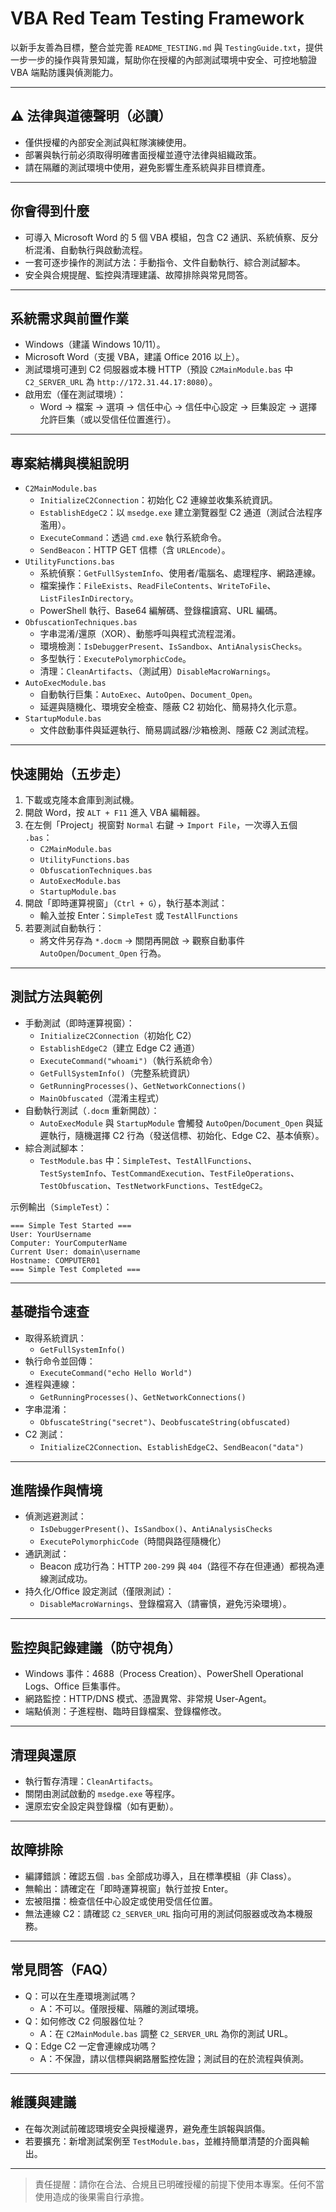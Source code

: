 # VBA Red Team Testing Framework

以新手友善為目標，整合並完善 `README_TESTING.md` 與 `TestingGuide.txt`，提供一步一步的操作與背景知識，幫助你在授權的內部測試環境中安全、可控地驗證 VBA 端點防護與偵測能力。

---

## ⚠️ 法律與道德聲明（必讀）
- 僅供授權的內部安全測試與紅隊演練使用。
- 部署與執行前必須取得明確書面授權並遵守法律與組織政策。
- 請在隔離的測試環境中使用，避免影響生產系統與非目標資產。

---

## 你會得到什麼
- 可導入 Microsoft Word 的 5 個 VBA 模組，包含 C2 通訊、系統偵察、反分析混淆、自動執行與啟動流程。
- 一套可逐步操作的測試方法：手動指令、文件自動執行、綜合測試腳本。
- 安全與合規提醒、監控與清理建議、故障排除與常見問答。

---

## 系統需求與前置作業
- Windows（建議 Windows 10/11）。
- Microsoft Word（支援 VBA，建議 Office 2016 以上）。
- 測試環境可連到 C2 伺服器或本機 HTTP（預設 `C2MainModule.bas` 中 `C2_SERVER_URL` 為 `http://172.31.44.17:8080`）。
- 啟用宏（僅在測試環境）：
  - Word → 檔案 → 選項 → 信任中心 → 信任中心設定 → 巨集設定 → 選擇允許巨集（或以受信任位置進行）。

---

## 專案結構與模組說明
- `C2MainModule.bas`
  - `InitializeC2Connection`：初始化 C2 連線並收集系統資訊。
  - `EstablishEdgeC2`：以 `msedge.exe` 建立瀏覽器型 C2 通道（測試合法程序濫用）。
  - `ExecuteCommand`：透過 `cmd.exe` 執行系統命令。
  - `SendBeacon`：HTTP GET 信標（含 `URLEncode`）。
- `UtilityFunctions.bas`
  - 系統偵察：`GetFullSystemInfo`、使用者/電腦名、處理程序、網路連線。
  - 檔案操作：`FileExists`、`ReadFileContents`、`WriteToFile`、`ListFilesInDirectory`。
  - PowerShell 執行、Base64 編解碼、登錄檔讀寫、URL 編碼。
- `ObfuscationTechniques.bas`
  - 字串混淆/還原（XOR）、動態呼叫與程式流程混淆。
  - 環境檢測：`IsDebuggerPresent`、`IsSandbox`、`AntiAnalysisChecks`。
  - 多型執行：`ExecutePolymorphicCode`。
  - 清理：`CleanArtifacts`、（測試用）`DisableMacroWarnings`。
- `AutoExecModule.bas`
  - 自動執行巨集：`AutoExec`、`AutoOpen`、`Document_Open`。
  - 延遲與隨機化、環境安全檢查、隱蔽 C2 初始化、簡易持久化示意。
- `StartupModule.bas`
  - 文件啟動事件與延遲執行、簡易調試器/沙箱檢測、隱蔽 C2 測試流程。

---

## 快速開始（五步走）
1. 下載或克隆本倉庫到測試機。
2. 開啟 Word，按 `ALT + F11` 進入 VBA 編輯器。
3. 在左側「Project」視窗對 `Normal` 右鍵 → `Import File`，一次導入五個 `.bas`：
   - `C2MainModule.bas`
   - `UtilityFunctions.bas`
   - `ObfuscationTechniques.bas`
   - `AutoExecModule.bas`
   - `StartupModule.bas`
4. 開啟「即時運算視窗」（`Ctrl + G`），執行基本測試：
   - 輸入並按 Enter：`SimpleTest` 或 `TestAllFunctions`
5. 若要測試自動執行：
   - 將文件另存為 `*.docm` → 關閉再開啟 → 觀察自動事件 `AutoOpen`/`Document_Open` 行為。

---

## 測試方法與範例
- 手動測試（即時運算視窗）：
  - `InitializeC2Connection`（初始化 C2）
  - `EstablishEdgeC2`（建立 Edge C2 通道）
  - `ExecuteCommand("whoami")`（執行系統命令）
  - `GetFullSystemInfo()`（完整系統資訊）
  - `GetRunningProcesses()`、`GetNetworkConnections()`
  - `MainObfuscated`（混淆主程式）
- 自動執行測試（`.docm` 重新開啟）：
  - `AutoExecModule` 與 `StartupModule` 會觸發 `AutoOpen`/`Document_Open` 與延遲執行，隨機選擇 C2 行為（發送信標、初始化、Edge C2、基本偵察）。
- 綜合測試腳本：
  - `TestModule.bas` 中：`SimpleTest`、`TestAllFunctions`、`TestSystemInfo`、`TestCommandExecution`、`TestFileOperations`、`TestObfuscation`、`TestNetworkFunctions`、`TestEdgeC2`。

示例輸出（`SimpleTest`）：
```
=== Simple Test Started ===
User: YourUsername
Computer: YourComputerName
Current User: domain\username
Hostname: COMPUTER01
=== Simple Test Completed ===
```

---

## 基礎指令速查
- 取得系統資訊：
  - `GetFullSystemInfo()`
- 執行命令並回傳：
  - `ExecuteCommand("echo Hello World")`
- 進程與連線：
  - `GetRunningProcesses()`、`GetNetworkConnections()`
- 字串混淆：
  - `ObfuscateString("secret")`、`DeobfuscateString(obfuscated)`
- C2 測試：
  - `InitializeC2Connection`、`EstablishEdgeC2`、`SendBeacon("data")`

---

## 進階操作與情境
- 偵測逃避測試：
  - `IsDebuggerPresent()`、`IsSandbox()`、`AntiAnalysisChecks`
  - `ExecutePolymorphicCode`（時間與路徑隨機化）
- 通訊測試：
  - Beacon 成功行為：HTTP `200-299` 與 `404`（路徑不存在但連通）都視為連線測試成功。
- 持久化/Office 設定測試（僅限測試）：
  - `DisableMacroWarnings`、登錄檔寫入（請審慎，避免污染環境）。

---

## 監控與記錄建議（防守視角）
- Windows 事件：4688（Process Creation）、PowerShell Operational Logs、Office 巨集事件。
- 網路監控：HTTP/DNS 模式、憑證異常、非常規 User-Agent。
- 端點偵測：子進程樹、臨時目錄檔案、登錄檔修改。

---

## 清理與還原
- 執行暫存清理：`CleanArtifacts`。
- 關閉由測試啟動的 `msedge.exe` 等程序。
- 還原宏安全設定與登錄檔（如有更動）。

---

## 故障排除
- 編譯錯誤：確認五個 `.bas` 全部成功導入，且在標準模組（非 Class）。
- 無輸出：請確定在「即時運算視窗」執行並按 Enter。
- 宏被阻擋：檢查信任中心設定或使用受信任位置。
- 無法連線 C2：請確認 `C2_SERVER_URL` 指向可用的測試伺服器或改為本機服務。

---

## 常見問答（FAQ）
- Q：可以在生產環境測試嗎？
  - A：不可以。僅限授權、隔離的測試環境。
- Q：如何修改 C2 伺服器位址？
  - A：在 `C2MainModule.bas` 調整 `C2_SERVER_URL` 為你的測試 URL。
- Q：Edge C2 一定會連線成功嗎？
  - A：不保證，請以信標與網路層監控佐證；測試目的在於流程與偵測。

---

## 維護與建議
- 在每次測試前確認環境安全與授權邊界，避免產生誤報與誤傷。
- 若要擴充：新增測試案例至 `TestModule.bas`，並維持簡單清楚的介面與輸出。

---

> 責任提醒：請你在合法、合規且已明確授權的前提下使用本專案。任何不當使用造成的後果需自行承擔。
